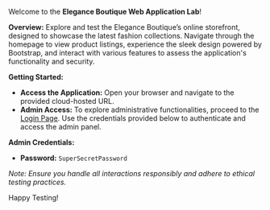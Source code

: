 Welcome to the **Elegance Boutique Web Application Lab**!

**Overview:**
Explore and test the Elegance Boutique’s online storefront, designed to showcase the latest fashion collections. Navigate through the homepage to view product listings, experience the sleek design powered by Bootstrap, and interact with various features to assess the application's functionality and security.

**Getting Started:**
- **Access the Application:** Open your browser and navigate to the provided cloud-hosted URL.
- **Admin Access:** To explore administrative functionalities, proceed to the [Login Page](/login). Use the credentials provided below to authenticate and access the admin panel.

**Admin Credentials:**
- **Password:** `SuperSecretPassword`

*Note: Ensure you handle all interactions responsibly and adhere to ethical testing practices.*

Happy Testing!